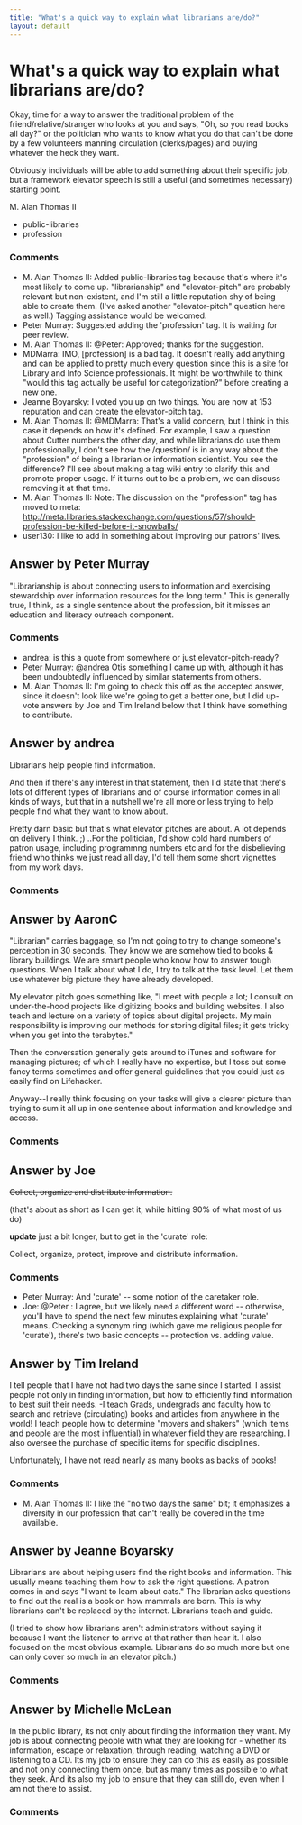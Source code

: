 ```yaml
---
title: "What's a quick way to explain what librarians are/do?"
layout: default
---
```

What's a quick way to explain what librarians are/do?
=====================
Okay, time for a way to answer the traditional problem of the
friend/relative/stranger who looks at you and says, "Oh, so you read
books all day?" or the politician who wants to know what you do that
can't be done by a few volunteers manning circulation (clerks/pages) and
buying whatever the heck they want.

Obviously individuals will be able to add something about their specific
job, but a framework elevator speech is still a useful (and sometimes
necessary) starting point.

M. Alan Thomas II

<ul class="tags"><li class="tag">public-libraries</li><li class="tag">profession</li></ul>

### Comments ###
* M. Alan Thomas II: Added public-libraries tag because that's where it's most likely to come
up. "librarianship" and "elevator-pitch" are probably relevant but
non-existent, and I'm still a little reputation shy of being able to
create them. (I've asked another "elevator-pitch" question here as
well.) Tagging assistance would be welcomed.
* Peter Murray: Suggested adding the 'profession' tag. It is waiting for peer review.
* M. Alan Thomas II: @Peter: Approved; thanks for the suggestion.
* MDMarra: IMO, [profession] is a bad tag. It doesn't really add anything and can
be applied to pretty much every question since this is a site for
Library and Info Science professionals. It might be worthwhile to think
"would this tag actually be useful for categorization?" before creating
a new one.
* Jeanne Boyarsky: I voted you up on two things. You are now at 153 reputation and can
create the elevator-pitch tag.
* M. Alan Thomas II: @MDMarra: That's a valid concern, but I think in this case it depends on
how it's defined. For example, I saw a question about Cutter numbers the
other day, and while librarians do use them professionally, I don't see
how the /question/ is in any way about the "profession" of being a
librarian or information scientist. You see the difference? I'll see
about making a tag wiki entry to clarify this and promote proper usage.
If it turns out to be a problem, we can discuss removing it at that
time.
* M. Alan Thomas II: Note: The discussion on the "profession" tag has moved to meta:
http://meta.libraries.stackexchange.com/questions/57/should-profession-be-killed-before-it-snowballs/
* user130: I like to add in something about improving our patrons' lives.


Answer by Peter Murray
----------------
"Librarianship is about connecting users to information and exercising
stewardship over information resources for the long term." This is
generally true, I think, as a single sentence about the profession, bit
it misses an education and literacy outreach component.

### Comments ###
* andrea: is this a quote from somewhere or just elevator-pitch-ready?
* Peter Murray: @andrea Otis something I came up with, although it has been undoubtedly
influenced by similar statements from others.
* M. Alan Thomas II: I'm going to check this off as the accepted answer, since it doesn't
look like we're going to get a better one, but I did up-vote answers by
Joe and Tim Ireland below that I think have something to contribute.

Answer by andrea
----------------
Librarians help people find information.

And then if there's any interest in that statement, then I'd state that
there's lots of different types of librarians and of course information
comes in all kinds of ways, but that in a nutshell we're all more or
less trying to help people find what they want to know about.

Pretty darn basic but that's what elevator pitches are about. A lot
depends on delivery I think. ;) ..For the politician, I'd show cold hard
numbers of patron usage, including programmng numbers etc and for the
disbelieving friend who thinks we just read all day, I'd tell them some
short vignettes from my work days.

### Comments ###

Answer by AaronC
----------------
"Librarian" carries baggage, so I'm not going to try to change someone's
perception in 30 seconds. They know we are somehow tied to books &
library buildings. We are smart people who know how to answer tough
questions. When I talk about what I do, I try to talk at the task level.
Let them use whatever big picture they have already developed.

My elevator pitch goes something like, "I meet with people a lot; I
consult on under-the-hood projects like digitizing books and building
websites. I also teach and lecture on a variety of topics about digital
projects. My main responsibility is improving our methods for storing
digital files; it gets tricky when you get into the terabytes."

Then the conversation generally gets around to iTunes and software for
managing pictures; of which I really have no expertise, but I toss out
some fancy terms sometimes and offer general guidelines that you could
just as easily find on Lifehacker.

Anyway--I really think focusing on your tasks will give a clearer
picture than trying to sum it all up in one sentence about information
and knowledge and access.

### Comments ###

Answer by Joe
----------------
~~Collect, organize and distribute information.~~

(that's about as short as I can get it, while hitting 90% of what most
of us do)

**update** just a bit longer, but to get in the 'curate' role:

Collect, organize, protect, improve and distribute information.

### Comments ###
* Peter Murray: And 'curate' -- some notion of the caretaker role.
* Joe: @Peter : I agree, but we likely need a different word -- otherwise,
you'll have to spend the next few minutes explaining what 'curate'
means. Checking a synonym ring (which gave me religious people for
'curate'), there's two basic concepts -- protection vs. adding value.

Answer by Tim Ireland
----------------
I tell people that I have not had two days the same since I started. I
assist people not only in finding information, but how to efficiently
find information to best suit their needs. -I teach Grads, undergrads
and faculty how to search and retrieve (circulating) books and articles
from anywhere in the world! I teach people how to determine "movers and
shakers" (which items and people are the most influential) in whatever
field they are researching. I also oversee the purchase of specific
items for specific disciplines.

Unfortunately, I have not read nearly as many books as backs of books!

### Comments ###
* M. Alan Thomas II: I like the "no two days the same" bit; it emphasizes a diversity in our
profession that can't really be covered in the time available.

Answer by Jeanne Boyarsky
----------------
Librarians are about helping users find the right books and information.
This usually means teaching them how to ask the right questions. A
patron comes in and says "I want to learn about cats." The librarian
asks questions to find out the real is a book on how mammals are born.
This is why librarians can't be replaced by the internet. Librarians
teach and guide.

(I tried to show how librarians aren't administrators without saying it
because I want the listener to arrive at that rather than hear it. I
also focused on the most obvious example. Librarians do so much more but
one can only cover so much in an elevator pitch.)

### Comments ###

Answer by Michelle McLean
----------------
In the public library, its not only about finding the information they
want. My job is about connecting people with what they are looking for -
whether its information, escape or relaxation, through reading, watching
a DVD or listening to a CD. Its my job to ensure they can do this as
easily as possible and not only connecting them once, but as many times
as possible to what they seek. And its also my job to ensure that they
can still do, even when I am not there to assist.

### Comments ###

